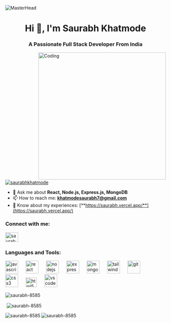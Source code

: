 ![MasterHead](https://res.cloudinary.com/practicaldev/image/fetch/s--xq8xxUmL--/c_limit%2Cf_auto%2Cfl_progressive%2Cq_auto%2Cw_880/https://external-preview.redd.it/x7vVnP3L75Wh4ApmXedKjze9b7ZuH5h7oW-4xbHMiHQ.jpg%3Fauto%3Dwebp%26s%3Db7d6873eed8c442bb685a083b3b4bfff6dd009ac)

<h1 align="center">Hi 👋, I'm Saurabh Khatmode</h1>
<h3 align="center">A Passionate Full Stack Developer From India</h3>

<img align="right" alt="Coding" width="400" src="https://cdn.dribbble.com/users/1162077/screenshots/3848914/programmer.gif">

<p align="left">
  <a href="https://twitter.com/saurabhkhatmode" target="_blank"><img src="https://img.shields.io/twitter/follow/saurabhkhatmode?logo=twitter&style=for-the-badge" alt="saurabhkhatmode"></a>
</p>

- 💬 Ask me about **React, Node.js, Express.js, MongoDB**
- 📫 How to reach me: **khatmodesaurabh7@gmail.com**
- 📄 Know about my experiences: [**https://saurabh.vercel.app/**](https://saurabh.vercel.app/)

<h3 align="left">Connect with me:</h3>
<p align="left">
  <a href="https://www.linkedin.com/in/saurabhkhatmode/" target="_blank"><img align="center" src="https://www.vectorlogo.zone/logos/linkedin/linkedin-icon.svg" alt="saurabh khatmode" height="30" width="40"></a>
</p>

<h3 align="left">Languages and Tools:</h3>
<p align="left">
  <img src="https://cdn.iconscout.com/icon/free/png-512/free-javascript-2752148-2284965.png" alt="javascript" width="40" height="40" style="margin-right: 20px;">
  <img src="https://www.vectorlogo.zone/logos/reactjs/reactjs-icon.svg" alt="react" width="40" height="40" style="margin-right: 20px;">
  <img src="https://www.vectorlogo.zone/logos/nodejs/nodejs-icon.svg" alt="nodejs" width="40" height="40" style="margin-right: 20px;">
  <img src="https://www.vectorlogo.zone/logos/expressjs/expressjs-icon.svg" alt="express" width="40" height="40" style="margin-right: 20px;">
  <img src="https://cdn.iconscout.com/icon/free/png-512/free-mongodb-3-1175138.png" alt="mongodb" width="40" height="40" style="margin-right: 20px;">
  <img src="https://www.vectorlogo.zone/logos/tailwindcss/tailwindcss-icon.svg" alt="tailwind" width="40" height="40" style="margin-right: 20px;">
  <img src="https://www.vectorlogo.zone/logos/git-scm/git-scm-icon.svg" alt="git" width="40" height="40" style="margin-right: 20px;">
  <img src="https://www.vectorlogo.zone/logos/w3_css/w3_css-official.svg" alt="css3" width="40" height="40" style="margin-right: 20px;">
  <img src="https://www.vectorlogo.zone/logos/w3_html5/w3_html5-icon.svg" alt="html5" width="35" height="30" style="margin-right: 20px;">
  <img src="https://cdn.iconscout.com/icon/free/png-512/free-vscode-4069952-3365471.png" alt="vscode" width="40" height="40" style="margin-right: 20px;">
</p>


<p> <img src="https://github-profile-trophy.vercel.app/?username=saurabh-8585&margin-w=15" alt="saurabh-8585" /></p>
<p>&nbsp;<img align="center" src="https://github-readme-stats-sigma-five.vercel.app/api?username=saurabh-8585&show_icons=true&locale=en" alt="saurabh-8585"></p>

<p><img align="left" src="https://github-readme-stats-sigma-five.vercel.app/api/top-langs?username=saurabh-8585&show_icons=true&locale=en&layout=compact" alt="saurabh-8585"></p>

<p><img align="center" src="https://github-readme-streak-stats.herokuapp.com/?user=saurabh-8585" alt="saurabh-8585"></p>
